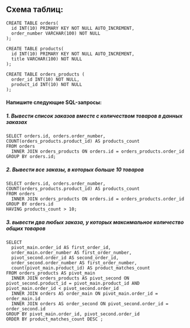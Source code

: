 ## Схема таблиц:

```mysql
CREATE TABLE orders(
  id INT(10) PRIMARY KEY NOT NULL AUTO_INCREMENT,
  order_number VARCHAR(100) NOT NULL
);

CREATE TABLE products(
  id INT(10) PRIMARY KEY NOT NULL AUTO_INCREMENT,
  title VARCHAR(100) NOT NULL
);

CREATE TABLE orders_products (
  order_id INT(10) NOT NULL, 
  product_id INT(10) NOT NULL
);
```

#### Напишите следующие SQL-запросы:

##### 1. Вывести список заказов вместе с количеством товаров в данных заказах

```mysql
SELECT orders.id, orders.order_number, COUNT(orders_products.product_id) AS products_count
FROM orders
  INNER JOIN orders_products ON orders.id = orders_products.order_id
GROUP BY orders.id;
```

##### 2. Вывести все заказы, в которых больше 10 товаров

```mysql
SELECT orders.id, orders.order_number, COUNT(orders_products.product_id) AS products_count
FROM orders
  INNER JOIN orders_products ON orders.id = orders_products.order_id
GROUP BY orders.id
HAVING products_count > 10;
```

##### 3. вывести два любых заказа, у которых максимальное количество общих товаров

```mysql
SELECT 
  pivot_main.order_id AS first_order_id,
  order_main.order_number AS first_order_number,
  pivot_second.order_id AS second_order_id,
  order_second.order_number AS first_order_number,
  count(pivot_main.product_id) AS product_matches_count
FROM orders_products AS pivot_main
  INNER JOIN orders_products AS pivot_second ON pivot_second.product_id = pivot_main.product_id AND pivot_main.order_id < pivot_second.order_id
  INNER JOIN orders AS order_main ON pivot_main.order_id = order_main.id
  INNER JOIN orders AS order_second ON pivot_second.order_id = order_second.id
GROUP BY pivot_main.order_id, pivot_second.order_id
ORDER BY product_matches_count DESC ;
```
